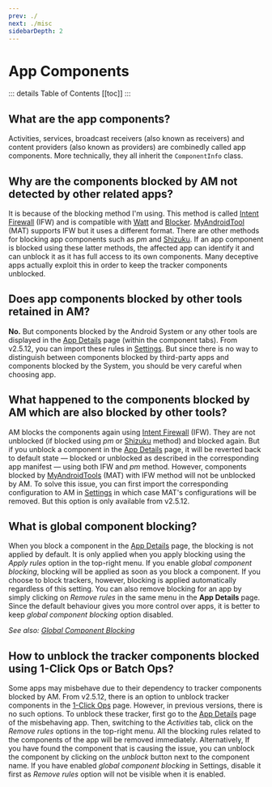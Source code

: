 ```yaml
---
prev: ./
next: ./misc
sidebarDepth: 2
---
```

# App Components

::: details Table of Contents
[[toc]]
:::

## What are the app components?
Activities, services, broadcast receivers (also known as receivers) and content providers (also known as providers) are combinedly called app components. More technically, they all inherit the `ComponentInfo` class.

## Why are the components blocked by AM not detected by other related apps?
It is because of the blocking method I'm using. This method is called [Intent Firewall][1] (IFW) and is compatible with [Watt][2] and [Blocker][3]. [MyAndroidTool][4] (MAT) supports IFW but it uses a different format. There are other methods for blocking app components such as _pm_ and [Shizuku][5]. If an app component is blocked using these latter methods, the affected app can identify it and can unblock it as it has full access to its own components. Many deceptive apps actually exploit this in order to keep the tracker components unblocked.

## Does app components blocked by other tools retained in AM?
**No.** But components blocked by the Android System or any other tools are displayed in the [App Details][10] page (within the component tabs). From v2.5.12, you can import these rules in [Settings][9]. But since there is no way to distinguish between components blocked by third-party apps and components blocked by the System, you should be very careful when choosing app.

## What happened to the components blocked by AM which are also blocked by other tools?
AM blocks the components again using [Intent Firewall][1] (IFW). They are not unblocked (if blocked using _pm_ or [Shizuku][5] method) and blocked again. But if you unblock a component in the [App Details][6] page, it will be reverted back to default state — blocked or unblocked as described in the corresponding app manifest — using both IFW and _pm_ method. However, components blocked by [MyAndroidTools][4] (MAT) with IFW method will not be unblocked by AM. To solve this issue, you can first import the corresponding configuration to AM in [Settings][9] in which case MAT's configurations will be removed. But this option is only available from v2.5.12.

## What is global component blocking?
When you block a component in the [App Details][6] page, the blocking is not applied by default. It is only applied when you apply blocking using the _Apply rules_ option in the top-right menu. If you enable _global component blocking_, blocking will be applied as soon as you block a component. If you choose to block trackers, however, blocking is applied automatically regardless of this setting. You can also remove blocking for an app by simply clicking on _Remove rules_ in the same menu in the **App Details** page. Since the default behaviour gives you more control over apps, it is better to keep _global component blocking_ option disabled.

_See also: [Global Component Blocking][7]_

## How to unblock the tracker components blocked using 1-Click Ops or Batch Ops?
Some apps may misbehave due to their dependency to tracker components blocked by AM. From v2.5.12, there is an option to unblock tracker components in the [1-Click Ops][8] page. However, in previous versions, there is no such options. To unblock these tracker, first go to the [App Details][6] page of the misbehaving app. Then, switching to the _Activities_ tab, click on the _Remove rules_ options in the top-right menu. All the blocking rules related to the components of the app will be removed immediately. Alternatively, If you have found the component that is causing the issue, you can unblock the component by clicking on the _unblock_ button next to the component name. If you have enabled _global component blocking_ in Settings, disable it first as _Remove rules_ option will not be visible when it is enabled.

[1]: https://carteryagemann.com/pages/android-intent-firewall.html
[2]: https://github.com/tuyafeng/Watt
[3]: https://github.com/lihenggui/blocker
[4]: https://www.myandroidtools.com
[5]: https://github.com/RikkaApps/Shizuku
[6]: ../guide/app-details-page.md
[7]: ../guide/settings-page.md#global-component-blocking
[8]: ../guide/one-click-ops-page.md
[9]: ../guide/settings-page.md#import-existing-rules
[10]: ../guide/app-details-page.md#color-codes
